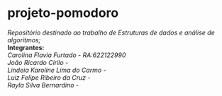 # projeto-pomodoro
*Repositório destinado ao trabalho de Estruturas de dados e análise de algoritmos;*
**<br /> Integrantes:**
*<br /> Carolina Flavia Furtado - RA:622122990*
*<br /> João Ricardo Cirilo -*
*<br /> Lindeia Karoline Lima do Carmo -*
*<br /> Luiz Felipe Ribeiro da Cruz -* 
*<br /> Rayla Silva Bernardino -*
